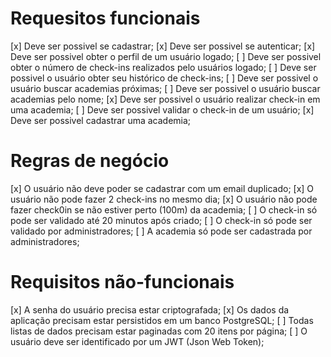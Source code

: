 # Requesitos funcionais

[x] Deve ser possivel se cadastrar;
[x] Deve ser possivel se autenticar;
[x] Deve ser possivel obter o perfil de um usuário logado;
[ ] Deve ser possivel obter o número de check-ins realizados pelo usuários logado;
[ ] Deve ser possivel o usuário obter seu histórico de check-ins;
[ ] Deve ser possivel o usuário buscar academias próximas;
[ ] Deve ser possivel o usuário buscar academias pelo nome;
[x] Deve ser possivel o usuário realizar check-in em uma academia;
[ ] Deve ser possivel validar o check-in de um usuário;
[x] Deve ser possivel cadastrar uma academia;

# Regras de negócio

[x] O usuário não deve poder se cadastrar com um email duplicado;
[x] O usuário não pode fazer 2 check-ins no mesmo dia;
[x] O usuário não pode fazer check0in se não estiver perto (100m) da academia;
[ ] O check-in só pode ser validado até 20 minutos após criado;
[ ] O check-in só pode ser validado por administradores;
[ ] A academia só pode ser cadastrada por administradores;

# Requisitos não-funcionais

[x] A senha do usuário precisa estar criptografada;
[x] Os dados da aplicação precisam estar persistidos em um banco PostgreSQL;
[ ] Todas listas de dados precisam estar paginadas com 20 itens por página;
[ ] O usuário deve ser identificado por um JWT (Json Web Token);